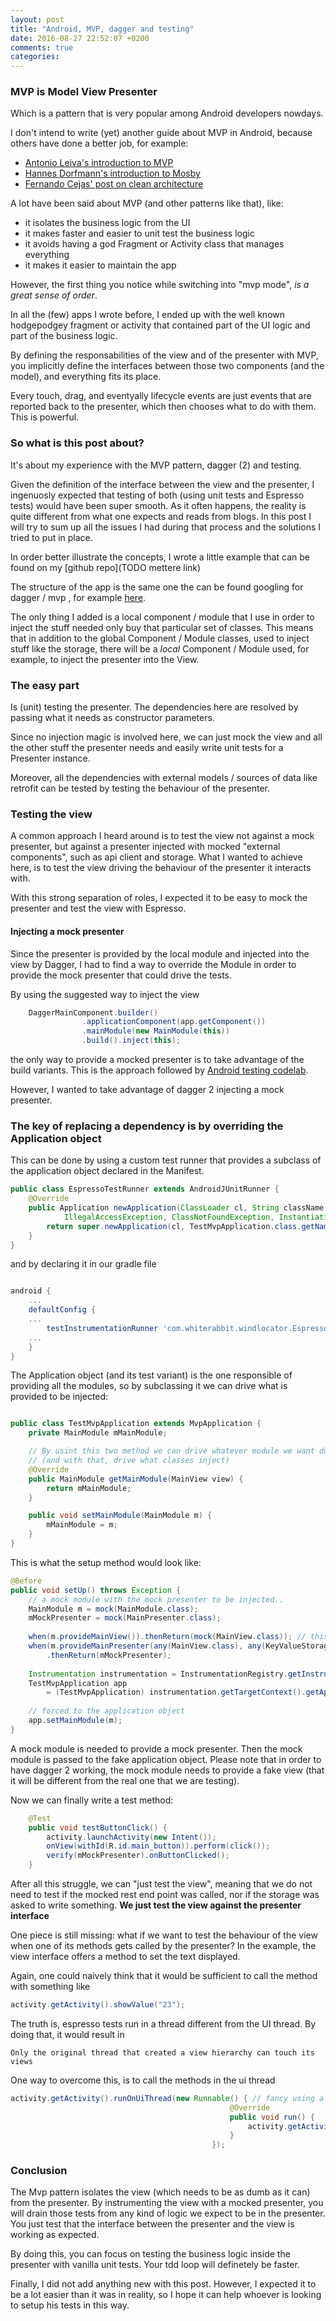 ```yaml
---
layout: post
title: "Android, MVP, dagger and testing"
date: 2016-08-27 22:52:07 +0200
comments: true
categories: 
---
```

### MVP is Model View Presenter
Which is a pattern that is very popular among Android developers nowdays.

I don't intend to write (yet) another guide about MVP in Android, because others have done a better job, for example:

 - [Antonio Leiva's introduction to MVP](http://antonioleiva.com/mvp-android/)
 - [Hannes Dorfmann's introduction to Mosby](http://hannesdorfmann.com/mosby/mvp/)
 - [Fernando Cejas' post on clean architecture](http://fernandocejas.com/2014/09/03/architecting-android-the-clean-way/)

A lot have been said about MVP (and other patterns like that), like:

 - it isolates the business logic from the UI
 - it makes faster and easier to unit test the business logic
 - it avoids having a god Fragment or Activity class that manages everything
 - it makes it easier to maintain the app

However, the first thing you notice while switching into "mvp mode", *is a great sense of order*.

In all the (few) apps I wrote before, I ended up with the well known hodgepodgey fragment or activity that contained part of the UI logic and part of the business logic.

By defining the responsabilities of the view and of the presenter with MVP, you implicitly define the interfaces between those two components (and the model), and everything fits its place.

Every touch, drag, and eventyally lifecycle events are just events that are reported back to the presenter, which then chooses what to do with them. This is powerful.

### So what is this post about?
It's about my experience with the MVP pattern, dagger (2) and testing.

Given the definition of the interface between the view and the presenter, I ingenuosly expected that testing of both (using unit tests and Espresso tests) would have been super smooth. As it often happens, the reality is quite different from what one expects and reads from blogs. In this post I will try to sum up all the issues I had during that process and the solutions I tried to put in place.

In order better illustrate the concepts, I wrote a little example that can be found on my [github repo](TODO mettere link)

The structure of the app is the same one the can be found googling for dagger / mvp , for example [here](https://github.com/antoniolg/androidmvp).

The only thing I added is a local component / module that I use in order to inject the stuff needed only buy that particular set of classes. This means that in addition to the global Component / Module classes, used to inject stuff like the storage, there will be a _local_ Component / Module used, for example, to inject the presenter into the View.

### The easy part
Is (unit) testing the presenter. The dependencies here are resolved by passing what it needs as constructor parameters.

Since no injection magic is involved here, we can just mock the view and all the other stuff the presenter needs and easily write unit tests for a Presenter instance.

Moreover, all the dependencies with external models / sources of data like retrofit can be tested by testing the behaviour of the presenter.

### Testing the view

A common approach I heard around is to test the view not against a mock presenter, but against a presenter injected with mocked "external components", such as api client and storage.
What I wanted to achieve here, is to test the view driving the behaviour of the presenter it interacts with.

With this strong separation of roles, I expected it to be easy to mock the presenter and test the view with Espresso.

#### Injecting a mock presenter
Since the presenter is provided by the local module and injected into the view by Dagger, I had to find a way to override the Module in order to provide the mock presenter that could drive the tests.

By using the suggested way to inject the view

```java
	DaggerMainComponent.builder()
                .applicationComponent(app.getComponent())
                .mainModule(new MainModule(this))
                .build().inject(this);
```

the only way to provide a mocked presenter is to take advantage of the build variants. This is the approach followed by [Android testing codelab](https://codelabs.developers.google.com/codelabs/android-testing/#0).

However, I wanted to take advantage of dagger 2 injecting a mock presenter.

### The key of replacing a dependency is by overriding the Application object

This can be done by using a custom test runner that provides a subclass of the application object declared in the Manifest.

```java
public class EspressoTestRunner extends AndroidJUnitRunner {
    @Override
    public Application newApplication(ClassLoader cl, String className, Context context) throws
            IllegalAccessException, ClassNotFoundException, InstantiationException {
        return super.newApplication(cl, TestMvpApplication.class.getName(), context);
    }
}
```

and by declaring it in our gradle file

```groovy

android {
    ... 
    defaultConfig {
	...
        testInstrumentationRunner 'com.whiterabbit.windlocator.EspressoTestRunner'
	...
    }
}
```


The Application object (and its test variant) is the one responsible of providing all the modules, so by subclassing it we can drive what is provided to be injected:

```java

public class TestMvpApplication extends MvpApplication {
    private MainModule mMainModule;

    // By usint this two method we can drive whatever module we want during the tests
    // (and with that, drive what classes inject)
    @Override
    public MainModule getMainModule(MainView view) {
        return mMainModule;
    }

    public void setMainModule(MainModule m) {
        mMainModule = m;
    }
}
```

This is what the setup method would look like:

```java
@Before
public void setUp() throws Exception {
    // a mock module with the mock presenter to be injected..
    MainModule m = mock(MainModule.class);
    mMockPresenter = mock(MainPresenter.class);
    
    when(m.provideMainView()).thenReturn(mock(MainView.class)); // this is needed to fool dagger
    when(m.provideMainPresenter(any(MainView.class), any(KeyValueStorage.class)))
    	.thenReturn(mMockPresenter);
    
    Instrumentation instrumentation = InstrumentationRegistry.getInstrumentation();
    TestMvpApplication app
    	= (TestMvpApplication) instrumentation.getTargetContext().getApplicationContext();
    
    // forced to the application object
    app.setMainModule(m);
}
```

A mock module is needed to provide a mock presenter. Then the mock module is passed to the fake application object.
Please note that in order to have dagger 2 working, the mock module needs to provide a fake view (that it will be different from the real one that we are testing).

Now we can finally write a test method:

```java
    @Test
    public void testButtonClick() {
        activity.launchActivity(new Intent());
        onView(withId(R.id.main_button)).perform(click());
        verify(mMockPresenter).onButtonClicked();
    }
```

After all this struggle, we can "just test the view", meaning that we do not need to test if the mocked rest end point was called, nor if the storage was asked to write something.
**We just test the view against the presenter interface**

One piece is still missing: what if we want to test the behaviour of the view when one of its methods gets called by the presenter? In the example, the view interface offers a method to set the text displayed.

Again, one could naively think that it would be sufficient to call the method with something like 

```java
activity.getActivity().showValue("23");
```

The truth is, espresso tests run in a thread different from the UI thread. By doing that, it would result in 

    Only the original thread that created a view hierarchy can touch its views

One way to overcome this, is to call the methods in the ui thread

```java
activity.getActivity().runOnUiThread(new Runnable() { // fancy using a lambda here?
                                                 @Override
                                                 public void run() {
                                                     activity.getActivity().showValue("23");
                                                 }
                                             });
```


### Conclusion

The Mvp pattern isolates the view (which needs to be as dumb as it can) from the presenter.
By instrumenting the view with a mocked presenter, you will drain those tests from any kind of logic we expect to be in the presenter. You just test that the interface between the presenter and the view is working as expected.

By doing this, you can focus on testing the business logic inside the presenter with vanilla unit tests. Your tdd loop will definetely be faster.

Finally, I did not add anything new with this post. However, I expected it to be a lot easier than it was in reality, so I hope it can help whoever is looking to setup his tests in this way.


